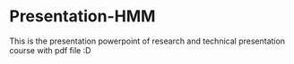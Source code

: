 # Presentation-HMM
This is the presentation powerpoint of research and technical presentation course with pdf file :D
